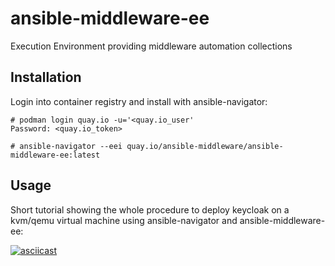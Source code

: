 # ansible-middleware-ee

Execution Environment providing middleware automation collections


## Installation

Login into container registry and install with ansible-navigator:

```
# podman login quay.io -u='<quay.io_user'
Password: <quay.io_token>

# ansible-navigator --eei quay.io/ansible-middleware/ansible-middleware-ee:latest
```

## Usage

Short tutorial showing the whole procedure to deploy keycloak on a kvm/qemu virtual machine using ansible-navigator and ansible-middleware-ee:

[![asciicast](https://asciinema.org/a/477628.png)](https://asciinema.org/a/477628?autoplay=1)
